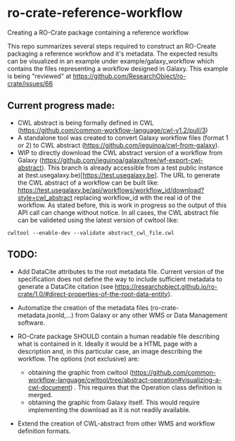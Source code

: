 # ro-crate-reference-workflow
Creating a RO-Crate package containing a reference workflow

This repo summarizes several steps required to construct an RO-Create packaging a reference workflow and it's metadata. The expected results can be visualized in an example under example/galaxy_workflow which contains the files representing a workflow designed in Galaxy. This example is being "reviewed" at https://github.com/ResearchObject/ro-crate/issues/66

## Current progress made:
 - CWL abstract is being formally defined in CWL (https://github.com/common-workflow-language/cwl-v1.2/pull/3)
 - A standalone tool was created to convert Galaxy workflow files (format 1 or 2) to CWL abstract (https://github.com/ieguinoa/cwl-from-galaxy). 
 - WIP to directly download the CWL abstract version of a workflow from Galaxy (https://github.com/ieguinoa/galaxy/tree/wf-export-cwl-abstract). This branch is already accessible from a test public instance at (test.usegalaxy.be)[https://test.usegalaxy.be]. The URL to generate the CWL abstract of a workflow can be built like:
 https://test.usegalaxy.be/api/workflows/workflow_id/download?style=cwl_abstract  replacing workflow_id with the real id of the workflow. As stated before, this is work in progress so the output of this API call can change without notice.
 In all cases, the CWL abstract file can be valideted using the latest version of cwltool like:
 
 ```
 cwltool --enable-dev --validate abstract_cwl_file.cwl
 ```
 
 
## TODO:
 - Add DataCite attributes to the root metadata file. Current version of the specification does not define the way to include sufficient metadata to generate a DataCite citation (see https://researchobject.github.io/ro-crate/1.0/#direct-properties-of-the-root-data-entity).
 - Automatize the creation of the metadata files (ro-crate-metadata.jsonld,...) from Galaxy or any other WMS or Data Management software.
 - RO-Crate package SHOULD contain a human readable file describing what is contained in it. Ideally it would be a HTML page with a description and, in this particular case, an image describing the workflow. The options (not exclusive) are:
    - obtaining the graphic from cwltool (https://github.com/common-workflow-language/cwltool/tree/abstract-operation#visualizing-a-cwl-document) . This requires that the Operation class definition is merged. 
    - obtaining the graphic from Galaxy itself. This would require implementing the download as it is not readily available.

 - Extend the creation of CWL-abstract from other WMS and workflow definition formats.  
